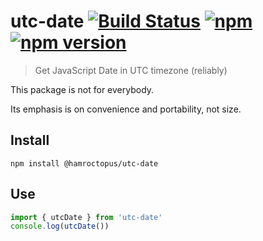 # utc-date [![Build Status](https://travis-ci.org/strong-roots-capital/utc-date.svg?branch=master)](https://travis-ci.org/strong-roots-capital/utc-date) [![npm](https://img.shields.io/npm/dt/@hamroctopus/utc-date.svg)](https://www.npmjs.com/package/@hamroctopus/utc-date) [![npm version](https://img.shields.io/npm/v/@hamroctopus/utc-date.svg)](https://npmjs.org/package/@hamroctopus/utc-date)

> Get JavaScript Date in UTC timezone (reliably)

This package is not for everybody.

Its emphasis is on convenience and portability, not size.

## Install

``` shell
npm install @hamroctopus/utc-date
```

## Use

``` typescript
import { utcDate } from 'utc-date'
console.log(utcDate())
```
